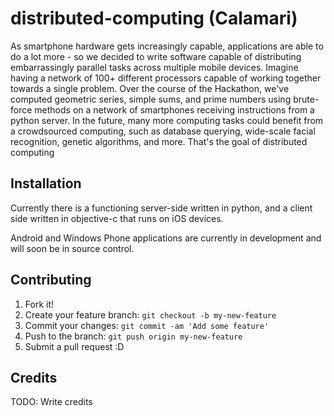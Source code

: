 # distributed-computing (Calamari)

As smartphone hardware gets increasingly capable, applications are able to do a lot more - 
so we decided to write software capable of distributing embarrassingly parallel tasks across 
multiple mobile devices. Imagine having a network of 100+ different processors capable of working 
together towards a single problem. Over the course of the Hackathon, we've computed geometric 
series, simple sums, and prime numbers using brute-force methods on a network of smartphones 
receiving instructions from a python server. In the future, many more computing tasks could 
benefit from a crowdsourced computing, such as database querying, wide-scale facial recognition, 
genetic algorithms, and more. That's the goal of distributed computing

## Installation

Currently there is a functioning server-side written in python, and a client side written in objective-c
that runs on iOS devices.

Android and Windows Phone applications are currently in development and will soon be in source control.

## Contributing

1. Fork it!
2. Create your feature branch: `git checkout -b my-new-feature`
3. Commit your changes: `git commit -am 'Add some feature'`
4. Push to the branch: `git push origin my-new-feature`
5. Submit a pull request :D

## Credits

TODO: Write credits